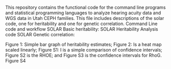 This repository contains the functional code for the command line programs and statistical programming languages to analyze hearing acuity data and WGS data in Utah CEPH families. This file includes descriptions of the solar code, one for heritability and one for genetic correlation.
 Command Line code and workflow
 SOLAR Basic heritability: SOLAR Heritability Analysis code 
 SOLAR Genetic correlation:
 
 
 
 Figure 1:  Simple bar graph of heritability estimates;
 Figure 2: Is a heat map scaled linearly; 
Figure S1: I is a simple comparison of confidence intervals; 
Figure S2 is the RHOE; and 
Figure S3 is the confidence intervals for RhoG.
Figure S4
